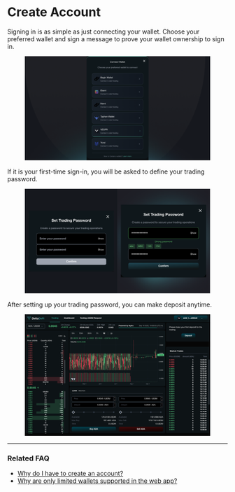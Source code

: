 # Create Account

Signing in is as simple as just connecting your wallet. Choose your preferred wallet and sign a message to prove your wallet ownership to sign in.

<figure><img src="../../.gitbook/assets/image (49).png" alt=""><figcaption></figcaption></figure>

If it is your first-time sign-in, you will be asked to define your trading password.&#x20;

<figure><img src="../../.gitbook/assets/image (50).png" alt=""><figcaption></figcaption></figure>

After setting up your trading password, you can make deposit anytime.

<figure><img src="../../.gitbook/assets/image (35).png" alt=""><figcaption></figcaption></figure>



***

### Related FAQ

* [Why do I have to create an account?](../../faq/product.md#i-have-to-create-account)
* [Why are only limited wallets supported in the web app?](../../faq/product.md#only-limited-wallets-are-supported-in-the-web-app)





